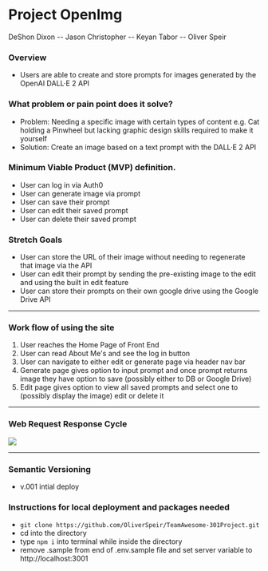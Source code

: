# Project OpenImg
DeShon Dixon -- Jason Christopher -- Keyan Tabor -- Oliver Speir
### Overview
- Users are able to create and store prompts for images generated by the OpenAI DALL·E 2 API

### What problem or pain point does it solve? 
- Problem: Needing a specific image with certain types of content e.g. Cat holding a Pinwheel but lacking graphic design skills required to make it yourself
- Solution: Create an image based on a text prompt with the DALL·E 2 API

### Minimum Viable Product (MVP) definition. 

- User can log in via Auth0
- User can generate image via prompt
- User can save their prompt
- User can edit their saved prompt 
- User can delete their saved prompt

### Stretch Goals
- User can store the URL of their image without needing to regenerate that image via the API
- User can edit their prompt by sending the pre-existing image to the edit and using the built in edit feature
- User can store their prompts on their own google drive using the Google Drive API

----------------------------------------------------------------------------------------------------------------------------

### Work flow of using the site

1. User reaches the Home Page of Front End
2. User can read About Me's and see the log in button 
3. User can navigate to either edit or generate page via header nav bar
2. Generate page gives option to input prompt and once prompt returns image they have option to save (possibly either to DB or Google Drive)
3. Edit page gives option to view all saved prompts and select one to (possibly display the image) edit or delete it

----------------------------------------------------------------------------------------------------------------------------

### Web Request Response Cycle
<img src ="https://i.imgur.com/5fFizHI.png" />

----------------------------------------------------------------------------------------------------------------------------

### Semantic Versioning
- v.001 intial deploy
### Instructions for local deployment and packages needed
- `git clone https://github.com/OliverSpeir/TeamAwesome-301Project.git`
- cd into the directory
- type `npm i` into terminal while inside the directory
- remove .sample from end of .env.sample file and set server variable to http://localhost:3001

